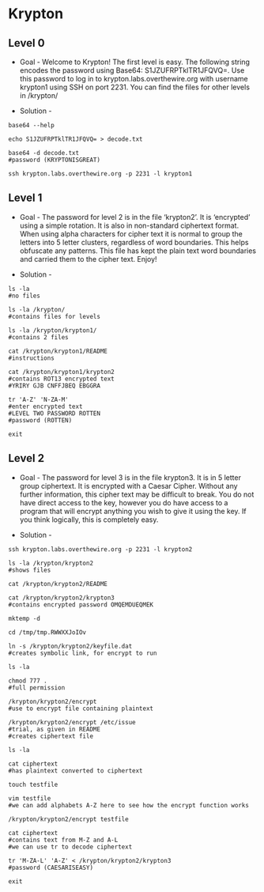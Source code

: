 # Krypton

## Level 0

* Goal - Welcome to Krypton! The first level is easy. The following string encodes the password using Base64: S1JZUFRPTklTR1JFQVQ=. Use this password to log in to krypton.labs.overthewire.org with username krypton1 using SSH on port 2231. You can find the files for other levels in /krypton/

* Solution -

```shell
base64 --help

echo S1JZUFRPTklTR1JFQVQ= > decode.txt

base64 -d decode.txt
#password (KRYPTONISGREAT)

ssh krypton.labs.overthewire.org -p 2231 -l krypton1
```

## Level 1

* Goal - The password for level 2 is in the file ‘krypton2’. It is ‘encrypted’ using a simple rotation. It is also in non-standard ciphertext format. When using alpha characters for cipher text it is normal to group the letters into 5 letter clusters, regardless of word boundaries. This helps obfuscate any patterns. This file has kept the plain text word boundaries and carried them to the cipher text. Enjoy!

* Solution -

```shell
ls -la
#no files

ls -la /krypton/
#contains files for levels

ls -la /krypton/krypton1/
#contains 2 files

cat /krypton/krypton1/README
#instructions

cat /krypton/krypton1/krypton2
#contains ROT13 encrypted text
#YRIRY GJB CNFFJBEQ EBGGRA

tr 'A-Z' 'N-ZA-M'
#enter encrypted text
#LEVEL TWO PASSWORD ROTTEN
#password (ROTTEN)

exit
```

## Level 2

* Goal - The password for level 3 is in the file krypton3. It is in 5 letter group ciphertext. It is encrypted with a Caesar Cipher. Without any further information, this cipher text may be difficult to break. You do not have direct access to the key, however you do have access to a program that will encrypt anything you wish to give it using the key. If you think logically, this is completely easy.

* Solution -

```shell
ssh krypton.labs.overthewire.org -p 2231 -l krypton2

ls -la /krypton/krypton2
#shows files

cat /krypton/krypton2/README

cat /krypton/krypton2/krypton3
#contains encrypted password OMQEMDUEQMEK

mktemp -d

cd /tmp/tmp.RWWXXJoIOv

ln -s /krypton/krypton2/keyfile.dat
#creates symbolic link, for encrypt to run

ls -la

chmod 777 .
#full permission

/krypton/krypton2/encrypt
#use to encrypt file containing plaintext

/krypton/krypton2/encrypt /etc/issue
#trial, as given in README
#creates ciphertext file

ls -la

cat ciphertext
#has plaintext converted to ciphertext

touch testfile

vim testfile
#we can add alphabets A-Z here to see how the encrypt function works

/krypton/krypton2/encrypt testfile

cat ciphertext
#contains text from M-Z and A-L
#we can use tr to decode ciphertext

tr 'M-ZA-L' 'A-Z' < /krypton/krypton2/krypton3
#password (CAESARISEASY)

exit
```
